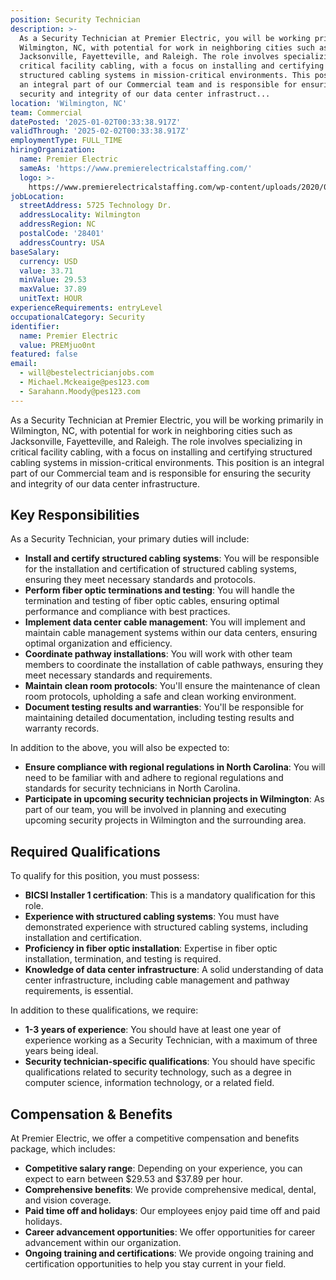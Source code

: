 ```yaml
---
position: Security Technician
description: >-
  As a Security Technician at Premier Electric, you will be working primarily in
  Wilmington, NC, with potential for work in neighboring cities such as
  Jacksonville, Fayetteville, and Raleigh. The role involves specializing in
  critical facility cabling, with a focus on installing and certifying
  structured cabling systems in mission-critical environments. This position is
  an integral part of our Commercial team and is responsible for ensuring the
  security and integrity of our data center infrastruct...
location: 'Wilmington, NC'
team: Commercial
datePosted: '2025-01-02T00:33:38.917Z'
validThrough: '2025-02-02T00:33:38.917Z'
employmentType: FULL_TIME
hiringOrganization:
  name: Premier Electric
  sameAs: 'https://www.premierelectricalstaffing.com/'
  logo: >-
    https://www.premierelectricalstaffing.com/wp-content/uploads/2020/05/Premier-Electrical-Staffing-logo.png
jobLocation:
  streetAddress: 5725 Technology Dr.
  addressLocality: Wilmington
  addressRegion: NC
  postalCode: '28401'
  addressCountry: USA
baseSalary:
  currency: USD
  value: 33.71
  minValue: 29.53
  maxValue: 37.89
  unitText: HOUR
experienceRequirements: entryLevel
occupationalCategory: Security
identifier:
  name: Premier Electric
  value: PREMjuo0nt
featured: false
email:
  - will@bestelectricianjobs.com
  - Michael.Mckeaige@pes123.com
  - Sarahann.Moody@pes123.com
---
```




As a Security Technician at Premier Electric, you will be working primarily in Wilmington, NC, with potential for work in neighboring cities such as Jacksonville, Fayetteville, and Raleigh. The role involves specializing in critical facility cabling, with a focus on installing and certifying structured cabling systems in mission-critical environments. This position is an integral part of our Commercial team and is responsible for ensuring the security and integrity of our data center infrastructure. 

## Key Responsibilities
As a Security Technician, your primary duties will include:

- **Install and certify structured cabling systems**: You will be responsible for the installation and certification of structured cabling systems, ensuring they meet necessary standards and protocols.
- **Perform fiber optic terminations and testing**: You will handle the termination and testing of fiber optic cables, ensuring optimal performance and compliance with best practices.
- **Implement data center cable management**: You will implement and maintain cable management systems within our data centers, ensuring optimal organization and efficiency.
- **Coordinate pathway installations**: You will work with other team members to coordinate the installation of cable pathways, ensuring they meet necessary standards and requirements.
- **Maintain clean room protocols**: You'll ensure the maintenance of clean room protocols, upholding a safe and clean working environment.
- **Document testing results and warranties**: You'll be responsible for maintaining detailed documentation, including testing results and warranty records.

In addition to the above, you will also be expected to:

- **Ensure compliance with regional regulations in North Carolina**: You will need to be familiar with and adhere to regional regulations and standards for security technicians in North Carolina.
- **Participate in upcoming security technician projects in Wilmington**: As part of our team, you will be involved in planning and executing upcoming security projects in Wilmington and the surrounding area.

## Required Qualifications
To qualify for this position, you must possess:

- **BICSI Installer 1 certification**: This is a mandatory qualification for this role.
- **Experience with structured cabling systems**: You must have demonstrated experience with structured cabling systems, including installation and certification.
- **Proficiency in fiber optic installation**: Expertise in fiber optic installation, termination, and testing is required.
- **Knowledge of data center infrastructure**: A solid understanding of data center infrastructure, including cable management and pathway requirements, is essential.

In addition to these qualifications, we require:

- **1-3 years of experience**: You should have at least one year of experience working as a Security Technician, with a maximum of three years being ideal.
- **Security technician-specific qualifications**: You should have specific qualifications related to security technology, such as a degree in computer science, information technology, or a related field.

## Compensation & Benefits
At Premier Electric, we offer a competitive compensation and benefits package, which includes:

- **Competitive salary range**: Depending on your experience, you can expect to earn between $29.53 and $37.89 per hour.
- **Comprehensive benefits**: We provide comprehensive medical, dental, and vision coverage.
- **Paid time off and holidays**: Our employees enjoy paid time off and paid holidays.
- **Career advancement opportunities**: We offer opportunities for career advancement within our organization.
- **Ongoing training and certifications**: We provide ongoing training and certification opportunities to help you stay current in your field.
